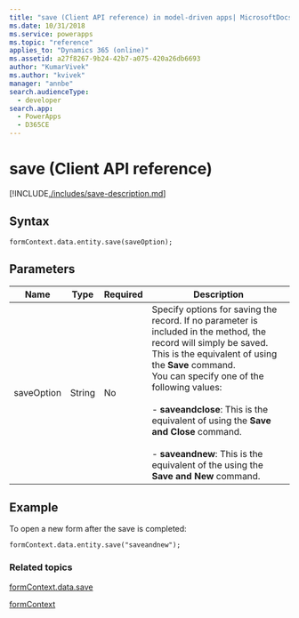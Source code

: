 ```yaml
---
title: "save (Client API reference) in model-driven apps| MicrosoftDocs"
ms.date: 10/31/2018
ms.service: powerapps
ms.topic: "reference"
applies_to: "Dynamics 365 (online)"
ms.assetid: a27f8267-9b24-42b7-a075-420a26db6693
author: "KumarVivek"
ms.author: "kvivek"
manager: "annbe"
search.audienceType: 
  - developer
search.app: 
  - PowerApps
  - D365CE
---
```

# save (Client API reference)



[!INCLUDE[./includes/save-description.md](./includes/save-description.md)]

## Syntax

`formContext.data.entity.save(saveOption);`

## Parameters

|Name|Type|Required|Description|
|--|--|--|--|
|saveOption|String|No|Specify options for saving the record. If no parameter is included in the method, the record will simply be saved. This is the equivalent of using the **Save** command.<br/>You can specify one of the following values:<br/><br/>- **saveandclose**: This is the equivalent of using the **Save and Close** command.<br/><br/>- **saveandnew**: This is the equivalent of the using the **Save and New** command.|

## Example

To open a new form after the save is completed:

`formContext.data.entity.save("saveandnew");`

### Related topics

[formContext.data.save](../formContext-data/save.md)

[formContext](../../clientapi-form-context.md)

